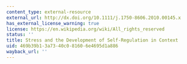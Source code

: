 ```yaml
---
content_type: external-resource
external_url: http://dx.doi.org/10.1111/j.1750-8606.2010.00145.x
has_external_license_warning: true
license: https://en.wikipedia.org/wiki/All_rights_reserved
status: ''
title: Stress and the Development of Self-Regulation in Context
uid: 469b39b1-3a73-40c0-8160-6e4695d1a886
wayback_url: ''
---
```

